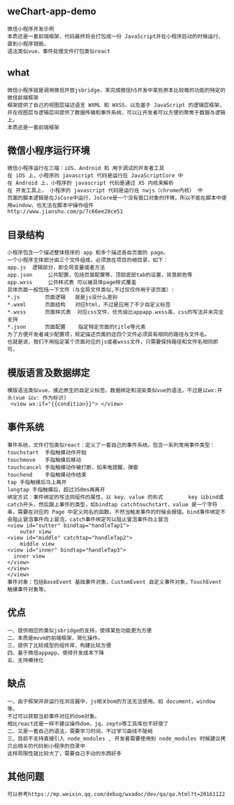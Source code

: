 ## weChart-app-demo   
	微信小程序开发示例  
    本质还是一套前端框架，代码最终将会打包成一份 JavaScript并在小程序启动的时候运行，直到小程序销毁。
	语法类似vue，事件处理文件打包类似react
## what 
    微信小程序就是调用微信开放jsbridge，来完成微信h5开发中某些原本比较难的功能的特定的微信前端框架
    框架提供了自己的视图层描述语言 WXML 和 WXSS，以及基于 JavaScript 的逻辑层框架，并在视图层与逻辑层间提供了数据传输和事件系统，可以让开发者可以方便的聚焦于数据与逻辑上。
    本质还是一套前端框架
    
## 微信小程序运行环境
    微信小程序运行在三端：iOS、Android 和 用于调试的开发者工具
    在 iOS 上，小程序的 javascript 代码是运行在 JavaScriptCore 中
    在 Android 上，小程序的 javascript 代码是通过 X5 内核来解析
    在 开发工具上， 小程序的 javascript 代码是运行在 nwjs（chrome内核） 中
    页面的脚本逻辑是在JsCore中运行，JsCore是一个没有窗口对象的环境，所以不能在脚本中使用window，也无法在脚本中操作组件
    http://www.jianshu.com/p/7c66ee28ce51   

## 目录结构
    小程序包含一个描述整体程序的 app 和多个描述各自页面的 page。
    一个小程序主体部分由三个文件组成，必须放在项目的根目录，如下：
    app.js	逻辑部分，即全局变量或者方法
    app.json	 公共配置，包括页面配置等，顶部底部tab的设置，背景颜色等
    app.wxss	 公共样式表 可以被具体page样式覆盖
    具体页面一般包括一下文件（与全局文件类似,不过仅仅作用于该页面）:   
    *.js		页面逻辑   就是js没什么差别
    *.wxml		页面结构   对应html，不过是应用了不少自定义标签 
    *.wxss		页面样式表  对应css文件，优先级比appapp.wxss高，css的写法并未完全支持
    *.json		页面配置    指定特定页面的title等元素
    为了方便开发者减少配置项，规定描述页面的这四个文件必须具有相同的路径与文件名。
	也就是说，我们不用指定某个页面对应的js或者wxss文件，只需要保持路径和文件名相同即可。   

## 模版语言及数据绑定   
    模版语法类似vue，接近原生的自定义标签。数据绑定和渲染类似vue的语法，不过是以wx:开头(vue 以v: 作为标识)
     <view wx:if="{{condition}}"> </view>     

## 事件系统   
    事件系统，文件打包类似react：定义了一套自己的事件系统。包含一系列常用事件类型：
    touchstart	手指触摸动作开始
    touchmove	手指触摸后移动
    touchcancel	手指触摸动作被打断，如来电提醒，弹窗
    touchend	手指触摸动作结束
    tap	手指触摸后马上离开
    longtap	手指触摸后，超过350ms再离开 
    绑定方式：事件绑定的写法同组件的属性，以 key、value 的形式        key 以bind或catch开头，然后跟上事件的类型，如bindtap catchtouchstart，value 是一个字符串，需要在对应的 Page 中定义同名的函数。不然当触发事件的时候会报错。bind事件绑定不会阻止冒泡事件向上冒泡，catch事件绑定可以阻止冒泡事件向上冒泡 
    <view id="outter" bindtap="handleTap1">
        outer view
    <view id="middle" catchtap="handleTap2">
        middle view
    <view id="inner" bindtap="handleTap3">
      inner view
    </view>
    </view>
    </view>  
    事件对象：包括BaseEvent 基础事件对象，CustomEvent 自定义事件对象，TouchEvent 触摸事件对象等。
## 优点
    一、提供相应的类似jsbridge的支持，使得某些功能更为方便
    二、本质是mvvm的前端框架，简化操作。
    三、提供了比较成型的组件库，构建比较方便
    四、基于微信appapp，使得开发成本下降
    五、支持模块化 

## 缺点   
    一、由于框架并非运行在浏览器中，js相关bom的方法无法使用。如 document，window 等。
    不过可以获取当前事件对应的dom对象。    
    相比react还是一样不建议操作dom，jq，zepto等工具库也不好使了 
    二、又是一套自己的语法，需要学习时间，不过学习曲线不陡峭
    三、目前不支持直接引入 node_modules , 开发者需要使用到 node_modules 时候建议拷贝出相关的代码到小程序的目录中
    这样局限性就比较大了，需要自己手动的东西好多 

## 其他问题
    可以参考https://mp.weixin.qq.com/debug/wxadoc/dev/qa/qa.html?t=20161122	 


